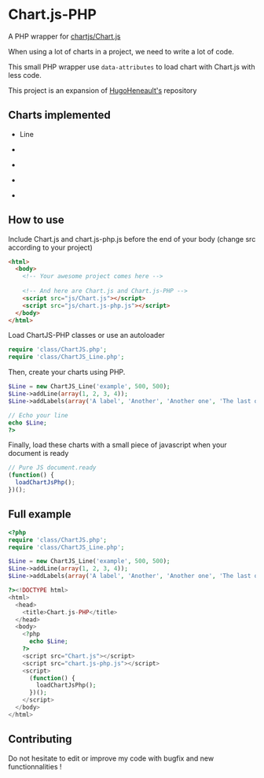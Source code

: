 Chart.js-PHP
============

A PHP wrapper for [chartjs/Chart.js](https://github.com/chartjs/Chart.js)

When using a lot of charts in a project, we need to write a lot of code. 

This small PHP wrapper use `data-attributes` to load chart with Chart.js with less code.

This project is an expansion of [HugoHeneault's](https://github.com/HugoHeneault/Chart.js-PHP) repository

## Charts implemented
* Line
* ~~~Bar~~~
* ~~~Radar~~~
* ~~~Polar Area~~~
* ~~~Pie & Doughnut~~~


## How to use
Include Chart.js and chart.js-php.js before the end of your body (change src according to your project)
```html
<html>
  <body>
    <!-- Your awesome project comes here -->
    
    <!-- And here are Chart.js and Chart.js-PHP -->
    <script src="js/Chart.js"></script>
    <script src="js/chart.js-php.js"></script>
  </body>
</html>
```

Load ChartJS-PHP classes or use an autoloader
```php
require 'class/ChartJS.php';
require 'class/ChartJS_Line.php';
```

Then, create your charts using PHP. 
```php
$Line = new ChartJS_Line('example', 500, 500);
$Line->addLine(array(1, 2, 3, 4));
$Line->addLabels(array('A label', 'Another', 'Another one', 'The last one'));

// Echo your line
echo $Line;
?>
```

Finally, load these charts with a small piece of javascript when your document is ready
```js
// Pure JS document.ready
(function() {
  loadChartJsPhp();
})();
```

## Full example
```php
<?php
require 'class/ChartJS.php';
require 'class/ChartJS_Line.php';

$Line = new ChartJS_Line('example', 500, 500);
$Line->addLine(array(1, 2, 3, 4));
$Line->addLabels(array('A label', 'Another', 'Another one', 'The last one'));

?><!DOCTYPE html>
<html>
  <head>
    <title>Chart.js-PHP</title>
  </head>
  <body>
    <?php
      echo $Line;
    ?>		
    <script src="Chart.js"></script>
    <script src="chart.js-php.js"></script>
    <script>
      (function() {
        loadChartJsPhp();
      })();
    </script>
  </body>
</html>
```

## Contributing
Do not hesitate to edit or improve my code with bugfix and new functionnalities !
